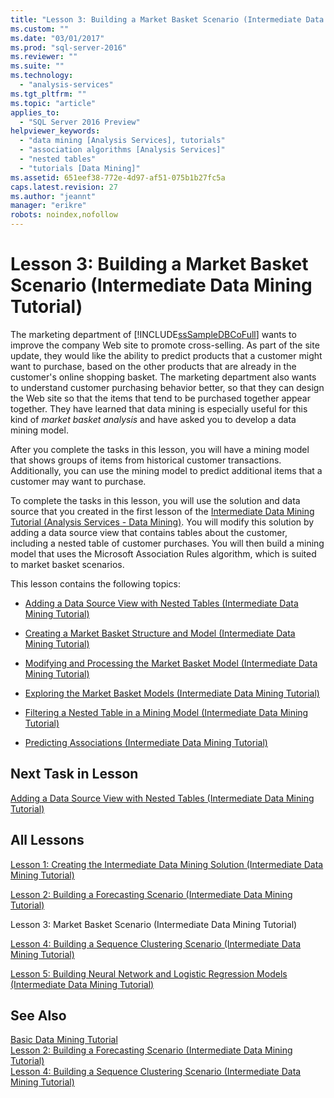 ```yaml
---
title: "Lesson 3: Building a Market Basket Scenario (Intermediate Data Mining Tutorial) | Microsoft Docs"
ms.custom: ""
ms.date: "03/01/2017"
ms.prod: "sql-server-2016"
ms.reviewer: ""
ms.suite: ""
ms.technology: 
  - "analysis-services"
ms.tgt_pltfrm: ""
ms.topic: "article"
applies_to: 
  - "SQL Server 2016 Preview"
helpviewer_keywords: 
  - "data mining [Analysis Services], tutorials"
  - "association algorithms [Analysis Services]"
  - "nested tables"
  - "tutorials [Data Mining]"
ms.assetid: 651eef38-772e-4d97-af51-075b1b27fc5a
caps.latest.revision: 27
ms.author: "jeannt"
manager: "erikre"
robots: noindex,nofollow
---
```

# Lesson 3: Building a Market Basket Scenario (Intermediate Data Mining Tutorial)
The marketing department of [!INCLUDE[ssSampleDBCoFull](../a9notintoc/includes/sssampledbcofull-md.md)] wants to improve the company Web site to promote cross-selling. As part of the site update, they would like the ability to predict products that a customer might want to purchase, based on the other products that are already in the customer's online shopping basket. The marketing department also wants to understand customer purchasing behavior better, so that they can design the Web site so that the items that tend to be purchased together appear together. They have learned that data mining is especially useful for this kind of *market basket analysis* and have asked you to develop a data mining model.  
  
After you complete the tasks in this lesson, you will have a mining model that shows groups of items from historical customer transactions. Additionally, you can use the mining model to predict additional items that a customer may want to purchase.  
  
To complete the tasks in this lesson, you will use the solution and data source that you created in the first lesson of the [Intermediate Data Mining Tutorial &#40;Analysis Services - Data Mining&#41;](../a9notintoc/intermediate-data-mining-tutorial-analysis-services-data-mining.md). You will modify this solution by adding a data source view that contains tables about the customer, including a nested table of customer purchases.  You will then build a mining model that uses the Microsoft Association Rules algorithm, which is suited to market basket scenarios.  
  
This lesson contains the following topics:  
  
-   [Adding a Data Source View with Nested Tables &#40;Intermediate Data Mining Tutorial&#41;](../a9notintoc/adding-a-data-source-view-with-nested-tables-intermediate-data-mining-tutorial.md)  
  
-   [Creating a Market Basket Structure and Model &#40;Intermediate Data Mining Tutorial&#41;](../a9notintoc/creating-a-market-basket-structure-and-model-intermediate-data-mining-tutorial.md)  
  
-   [Modifying and Processing the Market Basket Model &#40;Intermediate Data Mining Tutorial&#41;](../a9notintoc/b6019413-aebd-4ff7-831a-644572ad88b1.md)  
  
-   [Exploring the Market Basket Models &#40;Intermediate Data Mining Tutorial&#41;](../a9notintoc/exploring-the-market-basket-models-intermediate-data-mining-tutorial.md)  
  
-   [Filtering a Nested Table in a Mining Model &#40;Intermediate Data Mining Tutorial&#41;](../a9notintoc/filtering-a-nested-table-in-a-mining-model-intermediate-data-mining-tutorial.md)  
  
-   [Predicting Associations &#40;Intermediate Data Mining Tutorial&#41;](../a9notintoc/predicting-associations-intermediate-data-mining-tutorial.md)  
  
## Next Task in Lesson  
[Adding a Data Source View with Nested Tables &#40;Intermediate Data Mining Tutorial&#41;](../a9notintoc/adding-a-data-source-view-with-nested-tables-intermediate-data-mining-tutorial.md)  
  
## All Lessons  
[Lesson 1: Creating the Intermediate Data Mining Solution &#40;Intermediate Data Mining Tutorial&#41;](../a9notintoc/d8e3f89f-091c-434e-8f67-639f073edcdf.md)  
  
[Lesson 2: Building a Forecasting Scenario &#40;Intermediate Data Mining Tutorial&#41;](../a9notintoc/lesson-2-building-a-forecasting-scenario-intermediate-data-mining-tutorial.md)  
  
Lesson 3: Market Basket Scenario (Intermediate Data Mining Tutorial)  
  
[Lesson 4: Building a Sequence Clustering Scenario &#40;Intermediate Data Mining Tutorial&#41;](../a9notintoc/63436bbd-0f73-4012-b6f1-358c81e4d92a.md)  
  
[Lesson 5: Building Neural Network and Logistic Regression Models &#40;Intermediate Data Mining Tutorial&#41;](../a9notintoc/42c3701a-1fd2-44ff-b7de-377345bbbd6b.md)  
  
## See Also  
[Basic Data Mining Tutorial](../a9notintoc/basic-data-mining-tutorial.md)  
[Lesson 2: Building a Forecasting Scenario &#40;Intermediate Data Mining Tutorial&#41;](../a9notintoc/lesson-2-building-a-forecasting-scenario-intermediate-data-mining-tutorial.md)  
[Lesson 4: Building a Sequence Clustering Scenario &#40;Intermediate Data Mining Tutorial&#41;](../a9notintoc/63436bbd-0f73-4012-b6f1-358c81e4d92a.md)  
  
